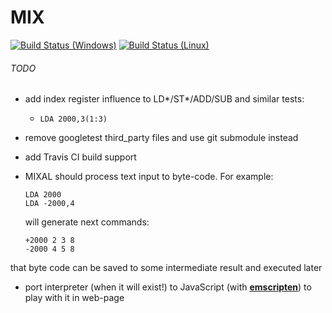 # MIX

[![Build Status (Windows)](https://ci.appveyor.com/api/projects/status/github/grishavanika/mix?svg=true)](https://ci.appveyor.com/project/grishavanika/mix)
[![Build Status (Linux)](https://travis-ci.org/grishavanika/mix.svg)](https://travis-ci.org/grishavanika/mix)


###### TODO

- add index register influence to LD*/ST*/ADD/SUB and similar tests:
	* `LDA 2000,3(1:3)`
- remove googletest third_party files and use git submodule instead
- add Travis CI build support

- MIXAL should process text input to byte-code. For example:
    ```
    LDA 2000
    LDA -2000,4
    ```
	will generate next commands:
    ```
    +2000 2 3 8
    -2000 4 5 8
    ```

that byte code can be saved to some intermediate result and executed later

- port interpreter (when it will exist!) to JavaScript (with **[emscripten](http://kripken.github.io/emscripten-site/)**)
to play with it in web-page
